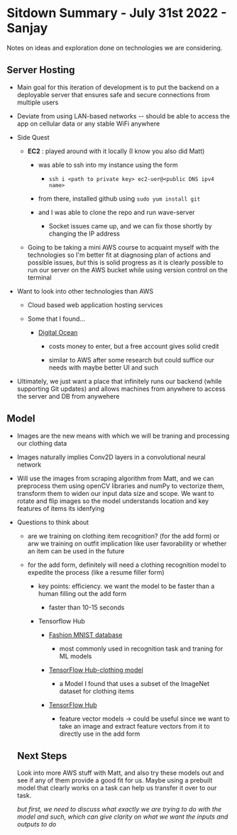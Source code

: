 # Sitdown Summary - July 31st 2022 - Sanjay

Notes on ideas and exploration done on technologies we are considering.

## Server Hosting

- Main goal for this iteration of development is to put the backend on a deployable server that ensures safe and secure connections from multiple users

- Deviate from using LAN-based networks -- should be able to access the app on cellular data or any stable WiFi anywhere

- Side Quest
  
  - **EC2** : played around with it locally (I know you also did Matt)
    
    - was able to ssh into my instance using the form 
      
      - ``ssh i <path to private key> ec2-uer@<public DNS ipv4 name>``
    
    - from there, installed github using ``sudo yum install git``
    
    - and I was able to clone the repo and run wave-server
      
      - Socket issues came up, and we can fix those shortly by changing the IP address
  
  - Going to be taking a mini AWS course to acquaint myself with the technologies so I'm better fit at diagnosing plan of actions and possible issues, *but* this is solid progress as it is clearly possible to run our server on the AWS bucket while using version control on the terminal

- Want to look into other technologies than AWS
  
  - Cloud based web application hosting services 
  
  - Some that I found...
    
    - [Digital Ocean](https://www.digitalocean.com/go/developer-brand?utm_campaign=amer_brand_kw_en_cpc&utm_adgroup=digitalocean_exact_exact&_keyword=digitalocean&_device=c&_adposition=&utm_content=conversion&utm_medium=cpc&utm_source=google&gclid=Cj0KCQjw0JiXBhCFARIsAOSAKqDOtD2IPt7m54owFZ3ZD3TO-NHSHMvBXT6iaR4gwJMNdgJ8vk8L0B4aAnt1EALw_wcB)
      
      - costs money to enter, but a free account gives solid credit
      
      - similar to AWS after some research but could suffice our needs with maybe better UI and such

- Ultimately, we just want a place that infinitely runs our backend (while supporting Git updates) and allows machines from anywhere to access the server and DB from anywehere

## Model

- Images are the new means with which we will be traning and processing our clothing data

- Images naturally implies Conv2D layers in a convolutional neural network

- Will use the images from scraping algorithm from Matt, and we can preprocess them using openCV libraries and numPy to vectorize them, transform them to widen our input data size and scope. We want to rotate and flip images so the model understands location and key features of items its idenfying

- Questions to think about
  
  - are we training on clothing item recognition? (for the add form) or arw we training on outfit implication like user favorability or whether an item can be used in the future
  
  - for the add form, definitely will need a clothing recognition model to expedite the process (like a resume filler form)
    
    - key points: efficiency. we want the model to be faster than a human filling out the add form
      
      - faster than 10-15 seconds
    
    - Tensorflow Hub 
      
      - [Fashion MNIST database](https://github.com/zalandoresearch/fashion-mnist) 
        
        - most commonly used in recognition task and traning for ML models
      
      - [TensorFlow Hub-clothing model](https://tfhub.dev/google/experts/bit/r50x1/in21k/clothing/1)
        
        - a Model I found that uses a subset of the ImageNet dataset for clothing items
      
      - [TensorFlow Hub](https://tfhub.dev/s?module-type=image-feature-vector)
        
        - feature vector models -> could be useful since we want to take an image and extract feature vectors from it to directly use in the add form
  
  ## Next Steps
  
  Look into more AWS stuff with Matt, and also try these models out and see if any of them provide a good fit for us. Maybe using a prebuilt model that clearly works on a task can help us transfer it over to our task. 
  
   *but first, we need to discuss what exactly we are trying to do with the model and such, which can give clarity on what we want the inputs and outputs to do*
  
  
